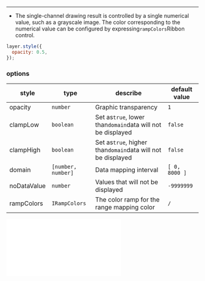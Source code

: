 ---

- The single-channel drawing result is controlled by a single numerical value, such as a grayscale image. The color corresponding to the numerical value can be configured by expressing`rampColors`Ribbon control.

```js
layer.style({
  opacity: 0.5,
});
```

### options

| style       | type               | describe                                                    | default value |
| ----------- | ------------------ | ----------------------------------------------------------- | ------------- |
| opacity     | `number`           | Graphic transparency                                        | `1`           |
| clampLow    | `boolean`          | Set as`true`, lower than`domain`data will not be displayed  | `false`       |
| clampHigh   | `boolean`          | Set as`true`, higher than`domain`data will not be displayed | `false`       |
| domain      | `[number, number]` | Data mapping interval                                       | `[ 0, 8000 ]` |
| noDataValue | `number`           | Values ​​that will not be displayed                         | `-9999999`    |
| rampColors  | `IRampColors`      | The color ramp for the range mapping color                  | `/`           |

<embed src="@/docs/api/common/layer/raster/rampcolors.en.md"></embed>
